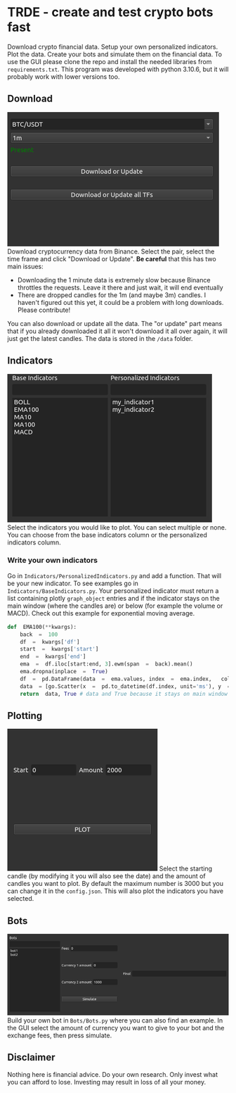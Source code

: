 # TRDE - create and test crypto bots fast
Download crypto financial data. Setup your own personalized indicators. Plot the data. Create your bots and simulate them on the financial data.
To use the GUI please clone the repo and install the needed libraries from `requirements.txt`. This program was developed with python 3.10.6, but it will probably work with lower versions too.
## Download
![download](/images/download.png "Download")
Download cryptocurrency data from Binance. Select the pair, select the time frame and click "Download or Update". **Be careful** that this has two main issues:

 - Downloading the 1 minute data is extremely slow because Binance throttles the requests. Leave it there and just wait, it will end eventually
 - There are dropped candles for the 1m (and maybe 3m) candles. I haven't figured out this yet, it could be a problem with long downloads. Please contribute!

You can also download or update all the data. The "or update" part means that if you already downloaded it all it won't download it all over again, it will just get the latest candles. The data is stored in the `/data` folder.
## Indicators
![indicators](/images/indicators.png "Indicators")
Select the indicators you would like to plot. You can select multiple or none. You can choose from the base indicators column or the personalized indicators column.
### Write your own indicators
Go in `Indicators/PersonalizedIndicators.py` and add a function. That will be your new indicator. To see examples go in `Indicators/BaseIndicators.py`. Your personalized indicator must return a list containing plotly `graph_object` entries and if the indicator stays on the main window (where the candles are) or below (for example the volume or MACD). Check out this example for exponential moving average. 
```python
def  EMA100(**kwargs):
	back  =  100
	df  =  kwargs['df']
	start  =  kwargs['start']
	end  =  kwargs['end']
	ema  =  df.iloc[start:end, 3].ewm(span  =  back).mean()
	ema.dropna(inplace  =  True)
	df  =  pd.DataFrame(data  =  ema.values, index  =  ema.index, 	columns=['EMA100'])
	data  = [go.Scatter(x  =  pd.to_datetime(df.index, unit='ms'), y  =  df.iloc[:,0], opacity  =  0.8, line=dict(width=2), name  =  "EMA100")]
	return  data, True # data and True because it stays on main window
```
## Plotting
![plot](/images/plot.png  "Plot")
Select the starting candle (by modifying it you will also see the date) and the amount of candles you want to plot. By default the maximum number is 3000 but you can change it in the `config.json`. This will also plot the indicators you have selected.
## Bots
![bots](/images/bots.png  "Bots")
Build your own bot in `Bots/Bots.py` where you can also find an example. In the GUI select the amount of currency you want to give to your bot and the exchange fees, then press simulate.
## Disclaimer
Nothing here is financial advice. Do your own research. Only invest what you can afford to lose. Investing may result in loss of all your money.


